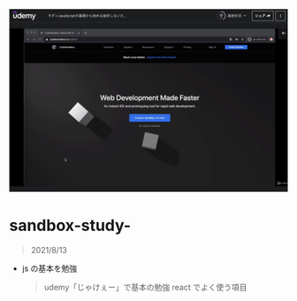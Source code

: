 <img src="home.png">

# sandbox-study-

> 2021/8/13

- js の基本を勉強
  > udemy「じゃけぇー」で基本の勉強
  > react でよく使う項目
